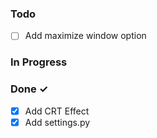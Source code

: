 ### Todo

- [ ] Add maximize window option

### In Progress

### Done ✓
- [X] Add CRT Effect
- [X] Add settings.py